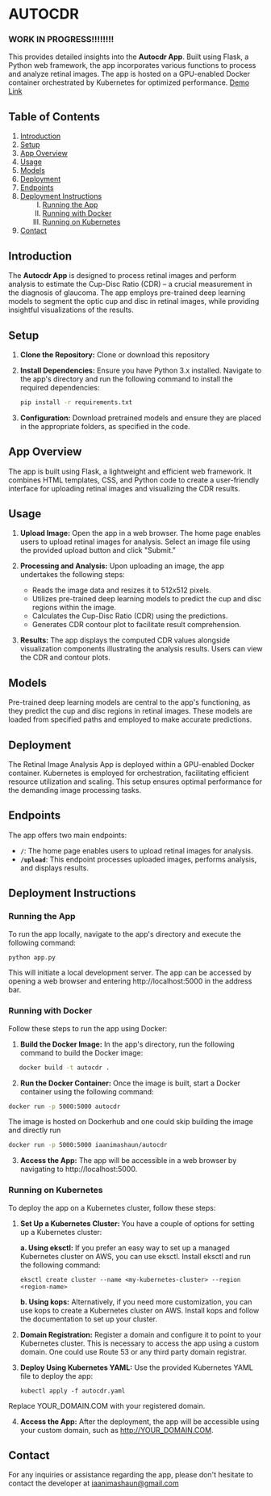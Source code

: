 # AUTOCDR

### WORK IN PROGRESS!!!!!!!!

This provides detailed insights into the **Autocdr App**. Built using Flask, a Python web framework, the app incorporates various functions to process and analyze retinal images. The app is hosted on a GPU-enabled Docker container orchestrated by Kubernetes for optimized performance. [Demo Link]([https://www.example.com/my-demo](http://cdr.dev.eazyvitals.com/))


## Table of Contents

1. [Introduction](#introduction)
2. [Setup](#setup)
3. [App Overview](#app-overview)
4. [Usage](#usage)
5. [Models](#models)
6. [Deployment](#deployment)
7. [Endpoints](#endpoints)
8. [Deployment Instructions](#deployment-instructions)
    <ol style="margin-left: 20px; list-style-type: upper-roman;">
        <li><a href="#running-the-app">Running the App</a></li>
        <li><a href="#running-with-docker">Running with Docker</a></li>
        <li><a href="#running-on-kubernetes">Running on Kubernetes</a></li>
    </ol>
9. [Contact](#contact)



## Introduction

The **Autocdr App** is designed to process retinal images and perform analysis to estimate the Cup-Disc Ratio (CDR) – a crucial measurement in the diagnosis of glaucoma. The app employs pre-trained deep learning models to segment the optic cup and disc in retinal images, while providing insightful visualizations of the results.

## Setup

1. **Clone the Repository:** Clone or download this repository 

2. **Install Dependencies:** Ensure you have Python 3.x installed. Navigate to the app's directory and run the following command to install the required dependencies:

    ```bash
    pip install -r requirements.txt
    ```

3. **Configuration:** Download pretrained models and ensure they are placed in the appropriate folders, as specified in the code.

## App Overview

The app is built using Flask, a lightweight and efficient web framework. It combines HTML templates, CSS, and Python code to create a user-friendly interface for uploading retinal images and visualizing the CDR results.

## Usage

1. **Upload Image:** Open the app in a web browser. The home page enables users to upload retinal images for analysis. Select an image file using the provided upload button and click "Submit."

2. **Processing and Analysis:** Upon uploading an image, the app undertakes the following steps:
    - Reads the image data and resizes it to 512x512 pixels.
    - Utilizes pre-trained deep learning models to predict the cup and disc regions within the image.
    - Calculates the Cup-Disc Ratio (CDR) using the predictions.
    - Generates CDR contour plot to facilitate result comprehension.

3. **Results:** The app displays the computed CDR values alongside visualization components illustrating the analysis results. Users can view the CDR and contour plots.

## Models

Pre-trained deep learning models are central to the app's functioning, as they predict the cup and disc regions in retinal images. These models are loaded from specified paths and employed to make accurate predictions.

## Deployment

The Retinal Image Analysis App is deployed within a GPU-enabled Docker container. Kubernetes is employed for orchestration, facilitating efficient resource utilization and scaling. This setup ensures optimal performance for the demanding image processing tasks.

## Endpoints

The app offers two main endpoints:

- **`/`**: The home page enables users to upload retinal images for analysis.
- **`/upload`**: This endpoint processes uploaded images, performs analysis, and displays results.


## Deployment Instructions

### Running the App

To run the app locally, navigate to the app's directory and execute the following command:

```bash
python app.py
```


This will initiate a local development server. The app can be accessed by opening a web browser and entering http://localhost:5000 in the address bar.



### Running with Docker

Follow these steps to run the app using Docker:

1. **Build the Docker Image:** In the app's directory, run the following command to build the Docker image:

```bash
   docker build -t autocdr .
```

2. **Run the Docker Container:** Once the image is built, start a Docker container using the following command:

```bash
docker run -p 5000:5000 autocdr
```

The image is hosted on Dockerhub and one could skip building the image and directly run

```bash
docker run -p 5000:5000 iaanimashaun/autocdr
```

3. **Access the App:** The app will be accessible in a web browser by navigating to http://localhost:5000.



### Running on Kubernetes
To deploy the app on a Kubernetes cluster, follow these steps:

1. **Set Up a Kubernetes Cluster:** You have a couple of options for setting up a Kubernetes cluster:

    **a. Using eksctl:** If you prefer an easy way to set up a managed Kubernetes cluster on AWS, you can use eksctl. Install eksctl and run the following command:

    ```
    eksctl create cluster --name <my-kubernetes-cluster> --region <region-name>
    ```
    **b. Using kops:** Alternatively, if you need more customization, you can use kops to create a Kubernetes cluster on AWS. Install kops and follow the documentation to set up your cluster.

2. **Domain Registration:** Register a domain and configure it to point to your Kubernetes cluster. This is necessary to access the app using a custom domain. One could use Route 53 or any third party domain registrar.

3. **Deploy Using Kubernetes YAML:** Use the provided Kubernetes YAML file to deploy the app:

    ```
    kubectl apply -f autocdr.yaml
    ```
Replace YOUR_DOMAIN.COM with your registered domain.

4. **Access the App:** After the deployment, the app will be accessible using your custom domain, such as http://YOUR_DOMAIN.COM.


## Contact
For any inquiries or assistance regarding the app, please don't hesitate to contact the developer at iaanimashaun@gmail.com

